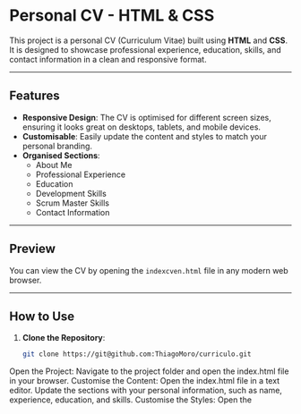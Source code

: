 # Personal CV - HTML & CSS

This project is a personal CV (Curriculum Vitae) built using **HTML** and **CSS**. It is designed to showcase professional experience, education, skills, and contact information in a clean and responsive format.

---

## Features

- **Responsive Design**: The CV is optimised for different screen sizes, ensuring it looks great on desktops, tablets, and mobile devices.
- **Customisable**: Easily update the content and styles to match your personal branding.
- **Organised Sections**:
  - About Me
  - Professional Experience
  - Education
  - Development Skills
  - Scrum Master Skills
  - Contact Information

---

## Preview

You can view the CV by opening the `indexcven.html` file in any modern web browser.

---

## How to Use

1. **Clone the Repository**:
   ```bash
   git clone https://git@github.com:ThiagoMoro/curriculo.git
Open the Project:
Navigate to the project folder and open the index.html file in your browser.
Customise the Content:
Open the index.html file in a text editor.
Update the sections with your personal information, such as name, experience, education, and skills.
Customise the Styles:
Open the <style> section in the index.html file or create a separate style.css file.
Modify colours, fonts, or layout to match your personal branding.
Project Structure
plaintext
Copy 
.
├── index.html   # Main HTML file containing the CV structure
└── README.md    # Documentation for the project
Sections Overview
1. About Me
A brief introduction highlighting your professional background, expertise, and goals.

2. Professional Experience
Details of your work history, including roles, responsibilities, and achievements.

3. Education
Information about your academic background and certifications.

4. Development Skills
A list of technical skills relevant to web development, such as HTML, CSS, JavaScript, ReactJS, and NodeJS.

5. Scrum Master Skills
Skills related to Agile methodologies, including Scrum, Kanban, and SAFe.

6. Contact Information
Your email, phone number, and LinkedIn profile for professional connections.

Technologies Used
HTML: For structuring the content.
CSS: For styling and layout.
Customisation Tips
Add More Sections: If you need additional sections (e.g., Projects, Awards), simply copy the structure of an existing section and modify it.
Use External CSS: For better organisation, move the <style> section to a separate style.css file.
Host Online: Deploy your CV using platforms like GitHub Pages, Netlify, or Vercel.
Example Deployment
You can deploy this CV online to share it with potential employers or clients. For example:

GitHub Pages: https://your-username.github.io/your-repo-name
Netlify: https://your-custom-domain.netlify.app
License
This project is open-source and available under the MIT License.

Feel free to fork this project and adapt it to your needs. If you have any questions or suggestions, feel free to reach out!

